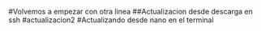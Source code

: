 #Volvemos a empezar con otra linea
##Actualizacion desde descarga en ssh
#actualizacion2
#Actualizando desde nano en el terminal
